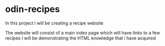 # odin-recipes
In this project i will be creating a recipe website

The website will consist of a main index page which will have links to a few recipes
I will be demonstrating the HTML knowledge that i have acquired
